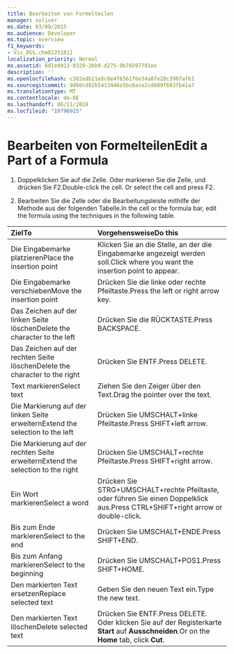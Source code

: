 ```yaml
---
title: Bearbeiten von Formelteilen
manager: soliver
ms.date: 03/09/2015
ms.audience: Developer
ms.topic: overview
f1_keywords:
- Vis_DSS.chm82251811
localization_priority: Normal
ms.assetid: 6d1ed913-8329-3bb9-d275-9b76597781ee
description: ''
ms.openlocfilehash: c382edb21e8c8e4f6561f6e34a8fe28c3907af61
ms.sourcegitcommit: 9d60cd82b5413446e5bc8ace2cd689f683fb41a7
ms.translationtype: MT
ms.contentlocale: de-DE
ms.lasthandoff: 06/11/2018
ms.locfileid: "19796915"
---
```

# <a name="edit-a-part-of-a-formula"></a><span data-ttu-id="919b2-102">Bearbeiten von Formelteilen</span><span class="sxs-lookup"><span data-stu-id="919b2-102">Edit a Part of a Formula</span></span>

1. <span data-ttu-id="919b2-p101">Doppelklicken Sie auf die Zelle. Oder markieren Sie die Zelle, und drücken Sie F2.</span><span class="sxs-lookup"><span data-stu-id="919b2-p101">Double-click the cell. Or select the cell and press F2.</span></span>
    
2. <span data-ttu-id="919b2-105">Bearbeiten Sie die Zelle oder die Bearbeitungsleiste mithilfe der Methode aus der folgenden Tabelle.</span><span class="sxs-lookup"><span data-stu-id="919b2-105">In the cell or the formula bar, edit the formula using the techniques in the following table.</span></span>
    
|<span data-ttu-id="919b2-106">**Ziel**</span><span class="sxs-lookup"><span data-stu-id="919b2-106">**To**</span></span>|<span data-ttu-id="919b2-107">**Vorgehensweise**</span><span class="sxs-lookup"><span data-stu-id="919b2-107">**Do this**</span></span>|
|:-----|:-----|
| <span data-ttu-id="919b2-108">Die Eingabemarke platzieren</span><span class="sxs-lookup"><span data-stu-id="919b2-108">Place the insertion point</span></span>  <br/> | <span data-ttu-id="919b2-109">Klicken Sie an die Stelle, an der die Eingabemarke angezeigt werden soll.</span><span class="sxs-lookup"><span data-stu-id="919b2-109">Click where you want the insertion point to appear.</span></span>  <br/> |
| <span data-ttu-id="919b2-110">Die Eingabemarke verschieben</span><span class="sxs-lookup"><span data-stu-id="919b2-110">Move the insertion point</span></span>  <br/> | <span data-ttu-id="919b2-111">Drücken Sie die linke oder rechte Pfeiltaste.</span><span class="sxs-lookup"><span data-stu-id="919b2-111">Press the left or right arrow key.</span></span>  <br/> |
| <span data-ttu-id="919b2-112">Das Zeichen auf der linken Seite löschen</span><span class="sxs-lookup"><span data-stu-id="919b2-112">Delete the character to the left</span></span>  <br/> | <span data-ttu-id="919b2-113">Drücken Sie die RÜCKTASTE.</span><span class="sxs-lookup"><span data-stu-id="919b2-113">Press BACKSPACE.</span></span>  <br/> |
| <span data-ttu-id="919b2-114">Das Zeichen auf der rechten Seite löschen</span><span class="sxs-lookup"><span data-stu-id="919b2-114">Delete the character to the right</span></span>  <br/> | <span data-ttu-id="919b2-115">Drücken Sie ENTF.</span><span class="sxs-lookup"><span data-stu-id="919b2-115">Press DELETE.</span></span>  <br/> |
| <span data-ttu-id="919b2-116">Text markieren</span><span class="sxs-lookup"><span data-stu-id="919b2-116">Select text</span></span>  <br/> | <span data-ttu-id="919b2-117">Ziehen Sie den Zeiger über den Text.</span><span class="sxs-lookup"><span data-stu-id="919b2-117">Drag the pointer over the text.</span></span>  <br/> |
| <span data-ttu-id="919b2-118">Die Markierung auf der linken Seite erweitern</span><span class="sxs-lookup"><span data-stu-id="919b2-118">Extend the selection to the left</span></span>  <br/> | <span data-ttu-id="919b2-119">Drücken Sie UMSCHALT+linke Pfeiltaste.</span><span class="sxs-lookup"><span data-stu-id="919b2-119">Press SHIFT+left arrow.</span></span>  <br/> |
| <span data-ttu-id="919b2-120">Die Markierung auf der rechten Seite erweitern</span><span class="sxs-lookup"><span data-stu-id="919b2-120">Extend the selection to the right</span></span>  <br/> | <span data-ttu-id="919b2-121">Drücken Sie UMSCHALT+rechte Pfeiltaste.</span><span class="sxs-lookup"><span data-stu-id="919b2-121">Press SHIFT+right arrow.</span></span>  <br/> |
| <span data-ttu-id="919b2-122">Ein Wort markieren</span><span class="sxs-lookup"><span data-stu-id="919b2-122">Select a word</span></span>  <br/> | <span data-ttu-id="919b2-123">Drücken Sie STRG+UMSCHALT+rechte Pfeiltaste, oder führen Sie einen Doppelklick aus.</span><span class="sxs-lookup"><span data-stu-id="919b2-123">Press CTRL+SHIFT+right arrow or double-click.</span></span>  <br/> |
| <span data-ttu-id="919b2-124">Bis zum Ende markieren</span><span class="sxs-lookup"><span data-stu-id="919b2-124">Select to the end</span></span>  <br/> | <span data-ttu-id="919b2-125">Drücken Sie UMSCHALT+ENDE.</span><span class="sxs-lookup"><span data-stu-id="919b2-125">Press SHIFT+END.</span></span>  <br/> |
| <span data-ttu-id="919b2-126">Bis zum Anfang markieren</span><span class="sxs-lookup"><span data-stu-id="919b2-126">Select to the beginning</span></span>  <br/> | <span data-ttu-id="919b2-127">Drücken Sie UMSCHALT+POS1.</span><span class="sxs-lookup"><span data-stu-id="919b2-127">Press SHIFT+HOME.</span></span>  <br/> |
| <span data-ttu-id="919b2-128">Den markierten Text ersetzen</span><span class="sxs-lookup"><span data-stu-id="919b2-128">Replace selected text</span></span>  <br/> | <span data-ttu-id="919b2-129">Geben Sie den neuen Text ein.</span><span class="sxs-lookup"><span data-stu-id="919b2-129">Type the new text.</span></span>  <br/> |
| <span data-ttu-id="919b2-130">Den markierten Text löschen</span><span class="sxs-lookup"><span data-stu-id="919b2-130">Delete selected text</span></span>  <br/> | <span data-ttu-id="919b2-131">Drücken Sie ENTF.</span><span class="sxs-lookup"><span data-stu-id="919b2-131">Press DELETE.</span></span> <span data-ttu-id="919b2-132">Oder klicken Sie auf der Registerkarte **Start** auf **Ausschneiden**.</span><span class="sxs-lookup"><span data-stu-id="919b2-132">Or on the **Home** tab, click **Cut**.</span></span>  <br/> |
   

